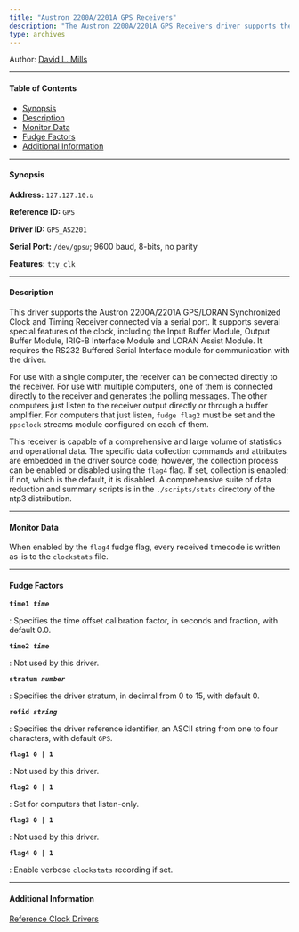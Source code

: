 ```yaml
---
title: "Austron 2200A/2201A GPS Receivers"
description: "The Austron 2200A/2201A GPS Receivers driver supports the Austron 2200A/2201A GPS/LORAN Synchronized Clock and Timing Receiver connected via a serial port. It requires the RS232 Buffered Serial Interface module for communication with the driver."
type: archives
---
```


Author: [David L. Mills](mailto:mills@udel.edu)

* * *

#### Table of Contents

*   [Synopsis](/documentation/drivers/driver10/#synopsis)
*   [Description](/documentation/drivers/driver10/#description)
*   [Monitor Data](/documentation/drivers/driver10/#monitor-data)
*   [Fudge Factors](/documentation/drivers/driver10/#fudge-factors)
*   [Additional Information](/documentation/drivers/driver10/#additional-information)

* * *

#### Synopsis

**Address:** <code>127.127.10._u_</code>

**Reference ID:** `GPS`

**Driver ID:** `GPS_AS2201`

**Serial Port:** <code>/dev/gps*u*</code>; 9600 baud, 8-bits, no parity

**Features:** `tty_clk`

* * *

#### Description

This driver supports the Austron 2200A/2201A GPS/LORAN Synchronized Clock and Timing Receiver connected via a serial port. It supports several special features of the clock, including the Input Buffer Module, Output Buffer Module, IRIG-B Interface Module and LORAN Assist Module. It requires the RS232 Buffered Serial Interface module for communication with the driver.

For use with a single computer, the receiver can be connected directly to the receiver. For use with multiple computers, one of them is connected directly to the receiver and generates the polling messages. The other computers just listen to the receiver output directly or through a buffer amplifier. For computers that just listen, `fudge flag2` must be set and the `ppsclock` streams module configured on each of them.

This receiver is capable of a comprehensive and large volume of statistics and operational data. The specific data collection commands and attributes are embedded in the driver source code; however, the collection process can be enabled or disabled using the `flag4` flag. If set, collection is enabled; if not, which is the default, it is disabled. A comprehensive suite of data reduction and summary scripts is in the `./scripts/stats` directory of the ntp3 distribution.

* * *

#### Monitor Data

When enabled by the `flag4` fudge flag, every received timecode is written as-is to the `clockstats` file.

* * *

#### Fudge Factors

<code>**time1 _time_**</code>

: Specifies the time offset calibration factor, in seconds and fraction, with default 0.0.

<code>**time2 _time_**</code>

: Not used by this driver.

<code>**stratum _number_**</code>

: Specifies the driver stratum, in decimal from 0 to 15, with default 0.

<code>**refid _string_**</code>

: Specifies the driver reference identifier, an ASCII string from one to four characters, with default `GPS`.

<code>**flag1 0 | 1**</code>

: Not used by this driver.

<code>**flag2 0 | 1**</code>

: Set for computers that listen-only.

<code>**flag3 0 | 1**</code>

: Not used by this driver.

<code>**flag4 0 | 1**</code>

: Enable verbose `clockstats` recording if set.

* * *

#### Additional Information

[Reference Clock Drivers](/documentation/4.2.8-series/refclock/)